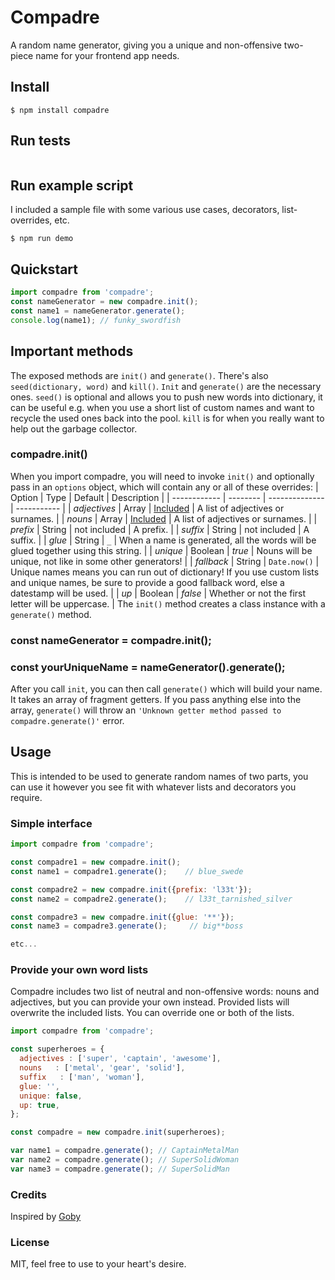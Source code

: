 # Compadre
A random name generator, giving you a unique and non-offensive two-piece name for your frontend app needs.
## Install
```
$ npm install compadre
```
## Run tests
```

```
## Run example script
I included a sample file with some various use cases, decorators, list-overrides, etc.
```
$ npm run demo
```
## Quickstart
```javascript
import compadre from 'compadre';
const nameGenerator = new compadre.init();
const name1 = nameGenerator.generate();
console.log(name1); // funky_swordfish
```
## Important methods
The exposed methods are `init()` and `generate()`. There's also `seed(dictionary, word)` and `kill()`.
`Init` and `generate()` are the necessary ones. `seed()` is optional and allows you to push new words into dictionary,
it can be useful e.g. when you use a short list of custom names and want to recycle the used ones back into the pool.
`kill` is for when you really want to help out the garbage collector.
### compadre.init()
When you import compadre, you will need to invoke `init()` and optionally pass in an `options` object, 
which will contain any or all of these overrides: 
| Option       | Type     | Default        | Description |
| ------------ | -------- | -------------- | ----------- |
| *adjectives* | Array    | [Included](https://github.com/krzysztofradomski)     | A list of adjectives or surnames. |
| *nouns*      | Array    | [Included](https://github.com/krzysztofradomski)     | A list of adjectives or surnames. |
| *prefix*     | String   | not included                                         | A prefix.                         |
| *suffix*     | String   | not included                                         | A suffix.                         |
| *glue*       | String   | `_`           | When a name is generated, all the words will be glued together using this string.  |
| *unique*     | Boolean  | *true*        | Nouns will be unique, not like in some other generators!                 |
| *fallback*   | String   | `Date.now()`  | Unique names means you can run out of dictionary! If you use custom lists and unique names, be sure to provide a good fallback word, else a datestamp will be used.    |
| *up*     | Boolean      | *false*       | Whether or not the first letter will be uppercase.                       |
The `init()` method creates a class instance with a `generate()` method.
### const nameGenerator = compadre.init();
### const yourUniqueName = nameGenerator().generate();
After you call `init`, you can then call `generate()` which will build your name. It takes an array of fragment getters. 
If you pass anything else into the array, `generate()` will throw an `'Unknown getter method passed to compadre.generate()'` error.
## Usage
This is intended to be used to generate random names of two parts, you can use it however you see fit with whatever 
lists and decorators you require.
### Simple interface
```javascript
import compadre from 'compadre';

const compadre1 = new compadre.init();
const name1 = compadre1.generate();    // blue_swede

const compadre2 = new compadre.init({prefix: 'l33t'});
const name2 = compadre2.generate();    // l33t_tarnished_silver

const compadre3 = new compadre.init({glue: '**'});
const name3 = compadre3.generate();     // big**boss

etc...
```
### Provide your own word lists
Compadre includes two list of neutral and non-offensive words: nouns and adjectives, but you can provide your own instead. Provided 
lists will overwrite the included lists.
You can override one or both of the lists.
```javascript
import compadre from 'compadre';

const superheroes = {
  adjectives : ['super', 'captain', 'awesome'],
  nouns   : ['metal', 'gear', 'solid'],
  suffix   : ['man', 'woman'],
  glue: '',
  unique: false,
  up: true,
};

const compadre = new compadre.init(superheroes);

var name1 = compadre.generate(); // CaptainMetalMan
var name2 = compadre.generate(); // SuperSolidWoman
var name3 = compadre.generate(); // SuperSolidMan
```
### Credits
Inspired by [Goby](https://github.com/SeanCannon/goby)
### License 
MIT, feel free to use to your heart's desire.
